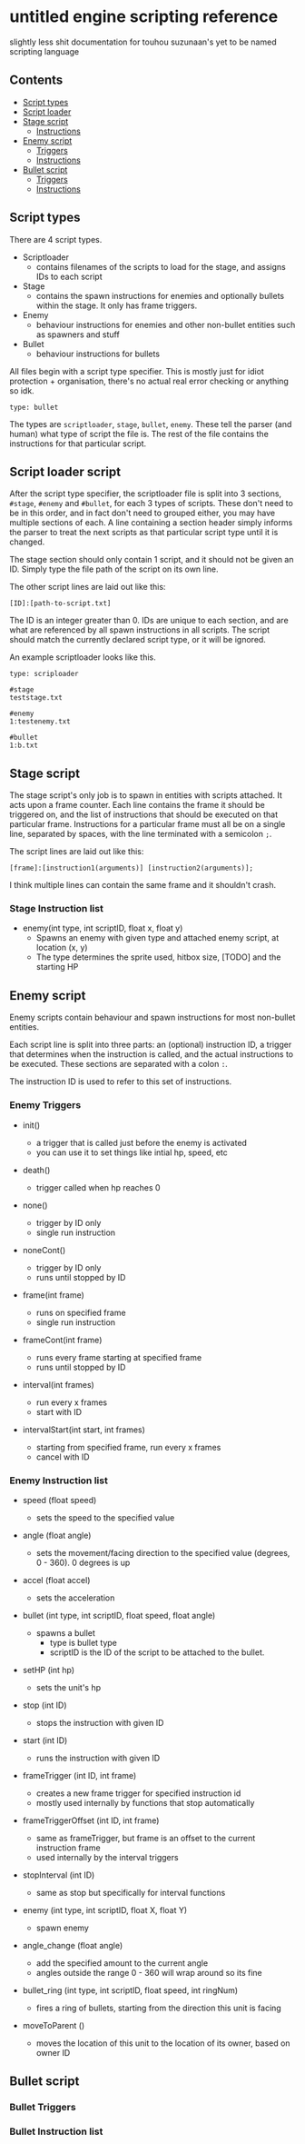 # untitled engine scripting reference

slightly less shit documentation for touhou suzunaan's yet to be named scripting language

## Contents

- [Script types](#script-types)
- [Script loader](#script-loader-script)
- [Stage script](#stage-script)
  - [Instructions](#stage-instruction-list)
- [Enemy script](#enemy-script)
  - [Triggers](#enemy-triggers)
  - [Instructions](#enemy-instruction-list)
- [Bullet script](#bullet-script)
  - [Triggers](#bullet-triggers)
  - [Instructions](#bullet-instruction-list)

## Script types

There are 4 script types.

- Scriptloader
  - contains filenames of the scripts to load for the stage, and assigns IDs to each script
- Stage
  - contains the spawn instructions for enemies and optionally bullets within the stage. It only has frame triggers.
- Enemy
  - behaviour instructions for enemies and other non-bullet entities such as spawners and stuff
- Bullet
  - behaviour instructions for bullets

All files begin with a script type specifier. This is mostly just for idiot protection + organisation, there's no actual real error checking or anything so idk.

```
type: bullet
```

The types are `scriptloader`, `stage`, `bullet`, `enemy`. These tell the parser (and human) what type of script the file is. The rest of the file contains the instructions for that particular script.


## Script loader script

After the script type specifier, the scriptloader file is split into 3 sections, `#stage`, `#enemy` and `#bullet`, for each 3 types of scripts. These don't need to be in this order, and in fact don't need to grouped either, you may have multiple sections of each. A line containing a section header simply informs the parser to treat the next scripts as that particular script type until it is changed.

The stage section should only contain 1 script, and it should not be given an ID. Simply type the file path of the script on its own line.

The other script lines are laid out like this:

`[ID]:[path-to-script.txt]`

The ID is an integer greater than 0. IDs are unique to each section, and are what are referenced by all spawn instructions in all scripts. The script should match the currently declared script type, or it will be ignored.

An example scriptloader looks like this.

```
type: scriploader

#stage
teststage.txt

#enemy
1:testenemy.txt

#bullet
1:b.txt
```

## Stage script

The stage script's only job is to spawn in entities with scripts attached. It acts upon a frame counter. Each line contains the frame it should be triggered on, and the list of instructions that should be executed on that particular frame. Instructions for a particular frame must all be on a single line, separated by spaces, with the line terminated with a semicolon `;`.

The script lines are laid out like this:

`[frame]:[instruction1(arguments)] [instruction2(arguments)];`

I think multiple lines can contain the same frame and it shouldn't crash.

### Stage Instruction list

- enemy(int type, int scriptID, float x, float y)
  - Spawns an enemy with given type and attached enemy script, at location (x, y)
  - The type determines the sprite used, hitbox size, [TODO] and the starting HP

## Enemy script

Enemy scripts contain behaviour and spawn instructions for most non-bullet entities.

Each script line is split into three parts: an (optional) instruction ID, a trigger that determines when the instruction is called, and the actual instructions to be executed. These sections are separated with a colon `:`.

The instruction ID is used to refer to this set of instructions.

### Enemy Triggers

- init()
  - a trigger that is called just before the enemy is activated
  - you can use it to set things like intial hp, speed, etc

- death()
  - trigger called when hp reaches 0

- none()
  - trigger by ID only
  - single run instruction

- noneCont()
  - trigger by ID only
  - runs until stopped by ID

- frame(int frame)
  - runs on specified frame
  - single run instruction

- frameCont(int frame)
  - runs every frame starting at specified frame
  - runs until stopped by ID

- interval(int frames)
  - run every x frames
  - start with ID

- intervalStart(int start, int frames)
  - starting from specified frame, run every x frames
  - cancel with ID

### Enemy Instruction list

- speed (float speed)
  - sets the speed to the specified value

- angle (float angle)
  - sets the movement/facing direction to the specified value (degrees, 0 - 360). 0 degrees is up

- accel (float accel)
  - sets the acceleration

- bullet (int type, int scriptID, float speed, float angle)
  - spawns a bullet
    - type is bullet type
    - scriptID is the ID of the script to be attached to the bullet.

- setHP (int hp)
  - sets the unit's hp

- stop (int ID)
  - stops the instruction with given ID

- start (int ID)
  - runs the instruction with given ID

- frameTrigger (int ID, int frame)
  - creates a new frame trigger for specified instruction id
  - mostly used internally by functions that stop automatically

- frameTriggerOffset (int ID, int frame)
  - same as frameTrigger, but frame is an offset to the current instruction frame
  - used internally by the interval triggers

- stopInterval (int ID)
  - same as stop but specifically for interval functions

- enemy (int type, int scriptID, float X, float Y)
  - spawn enemy

- angle_change (float angle)
  - add the specified amount to the current angle
  - angles outside the range 0 - 360 will wrap around so its fine

- bullet_ring (int type, int scriptID, float speed, int ringNum)
  - fires a ring of bullets, starting from the direction this unit is facing

- moveToParent ()
  - moves the location of this unit to the location of its owner, based on owner ID

## Bullet script

### Bullet Triggers

### Bullet Instruction list